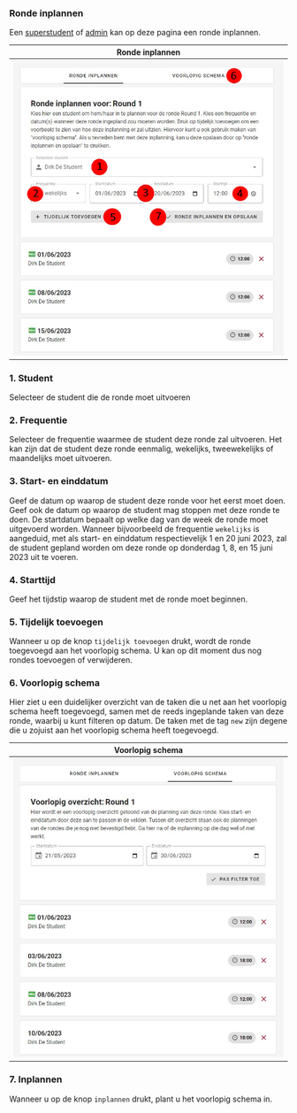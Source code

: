 ### Ronde inplannen
Een [superstudent](../../users/superstudent.md) of [admin](../../users/admin.md) kan op deze pagina een ronde inplannen.

|            Ronde inplannen             |
|:--------------------------------------:|
| ![](../../assets/schedule_round_1.jpg) |

### 1. Student
Selecteer de student die de ronde moet uitvoeren

### 2. Frequentie
Selecteer de frequentie waarmee de student deze ronde zal uitvoeren.
Het kan zijn dat de student deze ronde eenmalig, wekelijks, tweewekelijks of maandelijks moet uitvoeren.

### 3. Start- en einddatum
Geef de datum op waarop de student deze ronde voor het eerst moet doen.
Geef ook de datum op waarop de student mag stoppen met deze ronde te doen.
De startdatum bepaalt op welke dag van de week de ronde moet uitgevoerd worden.
Wanneer bijvoorbeeld de frequentie ``wekelijks`` is aangeduid, met als start- en einddatum
respectievelijk 1 en 20 juni 2023, zal de student gepland worden om deze ronde op donderdag 1, 8, en 15 juni 2023 uit te voeren.

### 4. Starttijd
Geef het tijdstip waarop de student met de ronde moet beginnen.

### 5. Tijdelijk toevoegen
Wanneer u op de knop ``tijdelijk toevoegen`` drukt, wordt de ronde toegevoegd aan het voorlopig schema.
U kan op dit moment dus nog rondes toevoegen of verwijderen.

### 6. Voorlopig schema
Hier ziet u een duidelijker overzicht van de taken die u net aan het voorlopig schema heeft toegevoegd,
samen met de reeds ingeplande taken van deze ronde,
waarbij u kunt filteren op datum.
De taken met de tag ``new`` zijn degene die u zojuist aan het voorlopig schema heeft toegevoegd.

|            Voorlopig schema            |
|:--------------------------------------:|
| ![](../../assets/schedule_round_2.jpg) |


### 7. Inplannen
Wanneer u op de knop ``inplannen`` drukt, plant u het voorlopig schema in.
